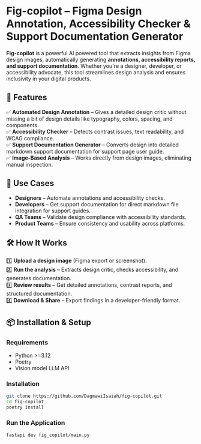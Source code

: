 # **Fig-copilot – Figma Design Annotation, Accessibility Checker & Support Documentation Generator**  

**Fig-copilot** is a powerful AI powered tool that extracts insights from Figma design images, automatically generating **annotations, accessibility reports, and support documentation**. Whether you're a designer, developer, or accessibility advocate, this tool streamlines design analysis and ensures inclusivity in your digital products.  

## 🚀 **Features**  

✅ **Automated Design Annotation** – Gives a detailed design critic without missing a bit of design details like typography, colors, spacing, and components.  
✅ **Accessibility Checker** – Detects contrast issues, text readability, and WCAG compliance.  
✅ **Support Documentation Generator** – Converts design into detailed markdown support documentation for support page user guide.  
✅ **Image-Based Analysis** – Works directly from design images, eliminating manual inspection.

## 🎯 **Use Cases**  

- **Designers** – Automate annotations and accessibility checks.  
- **Developers** – Get support documentation for direct markdown file integration for support guides.  
- **QA Teams** – Validate design compliance with accessibility standards.  
- **Product Teams** – Ensure consistency and usability across platforms.  

## 🛠 **How It Works**  

1️⃣ **Upload a design image** (Figma export or screenshot).  
2️⃣ **Run the analysis** – Extracts design critic, checks accessibility, and generates documentation.  
3️⃣ **Review results** – Get detailed annotations, contrast reports, and structured documentation.  
4️⃣ **Download & Share** – Export findings in a developer-friendly format.  

## 📦 **Installation & Setup**  

### **Requirements**  
- Python >=3.12  
- Poetry
- Vision model LLM API  

### **Installation**  
```bash
git clone https://github.com/DagmawiIsaiah/fig-copilot.git
cd fig-copilot
poetry install
```

### **Run the Application**  
```bash
fastapi dev fig_copilot/main.py
```
